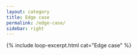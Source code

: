 ```yaml
---
layout: category
title: Edge case
permalink: /edge-case/
sidebar: right
---
```


{% include loop-excerpt.html cat="Edge case" %}
